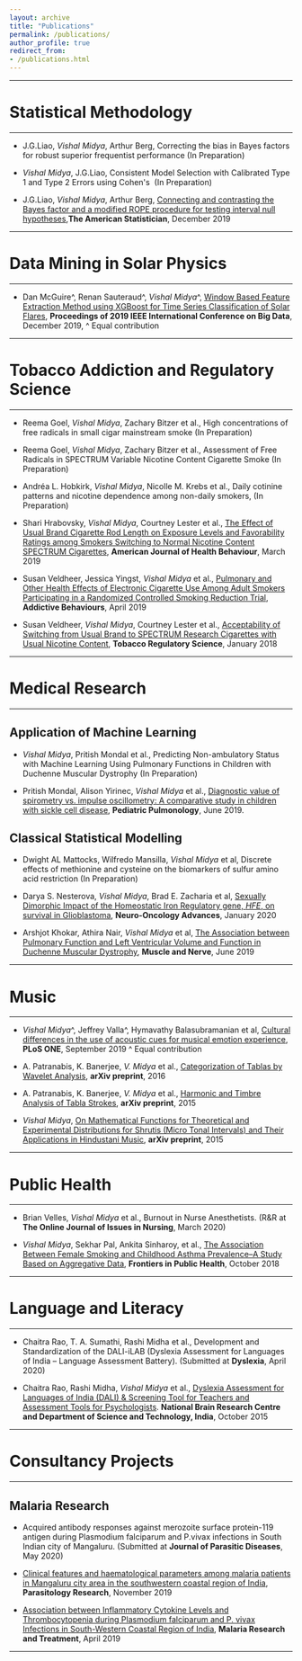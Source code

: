 ```yaml
---
layout: archive
title: "Publications"
permalink: /publications/
author_profile: true
redirect_from: 
- /publications.html
---
```


--- 

# Statistical Methodology

--- 

* <span style="text-align: justify"> J.G.Liao, _Vishal Midya_, Arthur Berg, Correcting the bias in Bayes factors for robust superior frequentist performance (In Preparation)</span>

* <span style="text-align: justify"> _Vishal Midya_, J.G.Liao, Consistent Model Selection with Calibrated Type 1 and Type 2 Errors using Cohen's <math> f^2 </math> (In Preparation)</span>

* <span style="text-align: justify"> J.G.Liao, _Vishal Midya_, Arthur Berg,<span style ="color:purple"> [Connecting and contrasting the Bayes factor and a modified ROPE procedure for testing interval null hypotheses](https://doi.org/10.1080/00031305.2019.1701550)</span>,**The American Statistician**, December 2019 </span>

---

# Data Mining in Solar Physics

---

* <span style="text-align: justify"> Dan McGuire^, Renan Sauteraud^, _Vishal Midya_^, <span style ="color:purple"> [Window Based Feature Extraction Method using XGBoost for Time Series Classification of Solar Flares](https://ieeexplore.ieee.org/document/9006212)</span>,  **Proceedings of 2019 IEEE International Conference on Big Data**, December 2019, ^ Equal contribution</span>

---

# Tobacco Addiction and Regulatory Science

--- 

* <span style="text-align: justify"> Reema Goel, _Vishal Midya_, Zachary Bitzer et al., High concentrations of free radicals in small cigar mainstream smoke (In Preparation)</span>  

* <span style="text-align: justify"> Reema Goel, _Vishal Midya_, Zachary Bitzer et al., Assessment of Free Radicals in SPECTRUM Variable Nicotine Content Cigarette Smoke (In Preparation)</span> 

* <span style="text-align: justify">Andréa L. Hobkirk, _Vishal Midya_, Nicolle M. Krebs et al., Daily cotinine patterns and nicotine dependence among non-daily smokers, (In Preparation) </span>

* <span style="text-align: justify"> Shari Hrabovsky, _Vishal Midya_, Courtney Lester et al.,<span style ="color:purple"> [The Effect of Usual Brand Cigarette Rod Length on Exposure Levels and Favorability Ratings among Smokers Switching to Normal Nicotine Content SPECTRUM Cigarettes](https://doi.org/10.5993/AJHB.43.2.14)</span>, **American Journal of Health Behaviour**, March 2019 </span>

* <span style="text-align: justify"> Susan Veldheer, Jessica Yingst, _Vishal Midya_ et al.,<span style ="color:purple"> [Pulmonary and Other Health Effects of Electronic Cigarette Use Among Adult Smokers Participating in a Randomized Controlled Smoking Reduction Trial](https://doi.org/10.1016/j.addbeh.2018.10.041)</span>, **Addictive Behaviours**, April 2019 </span>

* <span style="text-align: justify"> Susan Veldheer, _Vishal Midya_, Courtney Lester et al.,<span style ="color:purple"> [Acceptability of Switching from Usual Brand to SPECTRUM Research Cigarettes with Usual Nicotine Content](https://doi.org/10.18001/TRS.4.1.4)</span>, **Tobacco Regulatory Science**, January 2018 </span>


---

# Medical Research

---

## Application of Machine Learning

* <span style="text-align: justify"> _Vishal Midya_, Pritish Mondal et al., Predicting Non-ambulatory Status with Machine Learning Using Pulmonary Functions in Children with Duchenne Muscular Dystrophy (In Preparation)</span>

* <span style="text-align: justify"> Pritish Mondal, Alison Yirinec, _Vishal Midya_ et al.,<span style ="color:purple"> [Diagnostic value of spirometry vs. impulse oscillometry: A comparative study in children with sickle cell disease](https://onlinelibrary.wiley.com/doi/abs/10.1002/ppul.24382)</span>, **Pediatric Pulmonology**, June 2019. </span>


## Classical Statistical Modelling

* <span style="text-align: justify"> Dwight AL Mattocks, Wilfredo Mansilla, _Vishal Midya_ et al, Discrete effects of methionine and cysteine on the biomarkers of sulfur amino acid restriction (In Preparation)</span>

* <span style="text-align: justify"> Darya S. Nesterova, _Vishal Midya_, Brad E. Zacharia et al, <span style ="color:purple"> [Sexually Dimorphic Impact of the Homeostatic Iron Regulatory gene, _HFE_, on survival in Glioblastoma](https://academic.oup.com/noa/advance-article/doi/10.1093/noajnl/vdaa001/5696853)</span>, **Neuro-Oncology Advances**, January 2020 </span>

* <span style="text-align: justify"> Arshjot Khokar, Athira Nair, _Vishal Midya_ et al,<span style ="color:purple"> [The Association between Pulmonary Function and Left Ventricular Volume and Function in Duchenne Muscular Dystrophy](https://doi.org/10.1002/mus.26623)</span>, **Muscle and Nerve**, June 2019 </span>


---

# Music

---

* <span style="text-align: justify"> _Vishal Midya_^, Jeffrey Valla^, Hymavathy Balasubramanian et al, <span style ="color:purple"> [Cultural differences in the use of acoustic cues for musical emotion experience](https://doi.org/10.1371/journal.pone.0222380)</span>, **PLoS ONE**, September 2019 ^ Equal contribution</span>

* <span style="text-align: justify"> A. Patranabis, K. Banerjee, _V. Midya_ et al.,<span style ="color:purple"> [Categorization of Tablas by Wavelet Analysis](https://arxiv.org/abs/1601.02489)</span>, **arXiv preprint**, 2016 </span> 

* <span style="text-align: justify"> A. Patranabis, K. Banerjee, _V. Midya_ et al.,<span style ="color:purple"> [Harmonic and Timbre Analysis of Tabla Strokes](https://arxiv.org/abs/1510.04880)</span>, **arXiv preprint**, 2015 </span> 

* <span style="text-align: justify"> _Vishal Midya_,<span style ="color:purple"> [On Mathematical Functions for Theoretical and Experimental Distributions for Shrutis (Micro Tonal Intervals) and Their Applications in Hindustani Music](https://arxiv.org/abs/1502.03679v1)</span>, **arXiv preprint**, 2015 </span>


---

# Public Health

---

* <span style="text-align: justify"> Brian Velles, _Vishal Midya_ et al., Burnout in Nurse Anesthetists. (R&R at **The Online Journal of Issues in Nursing**, March 2020)</span>

* <span style="text-align: justify"> _Vishal Midya_, Sekhar Pal, Ankita Sinharoy, et al.,<span style ="color:purple"> [The Association Between Female Smoking and Childhood Asthma Prevalence–A Study Based on Aggregative Data](https://doi.org/10.3389/fpubh.2018.00295)</span>, **Frontiers in Public Health**, October 2018 </span>

---

# Language and Literacy 

---

* <span style="text-align: justify"> Chaitra Rao, T. A. Sumathi, Rashi Midha et al.,  Development and Standardization of the DALI-iLAB (Dyslexia Assessment for Languages of India – Language Assessment Battery). (Submitted at **Dyslexia**, April 2020)</span>

* <span style="text-align: justify"> Chaitra Rao, Rashi Midha, _Vishal Midya_ et al.,<span style ="color:purple"> [Dyslexia Assessment for Languages of India (DALI) & Screening Tool for Teachers and Assessment Tools for Psychologists](http://14.139.62.11/DALI/index.php)</span>. **National Brain Research Centre and Department of Science and Technology, India**, October 2015 </span>


---

# Consultancy Projects

---

## Malaria Research

* <span style="text-align: justify"> Acquired antibody responses against merozoite surface protein-119 antigen during Plasmodium falciparum and P.vivax infections in South Indian city of Mangaluru. (Submitted at **Journal of Parasitic Diseases**, May 2020) </span>

* <span style="text-align: justify"> <span style ="color:purple">[Clinical features and haematological parameters among malaria patients in Mangaluru city area in the southwestern coastal region of India](https://doi.org/10.1007/s00436-019-06540-2)</span>, **Parasitology Research**, November 2019 </span>

* <span style="text-align: justify"> <span style ="color:purple"> [Association between Inflammatory Cytokine Levels and Thrombocytopenia during Plasmodium falciparum and P. vivax Infections in South-Western Coastal Region of India](https://doi.org/10.1155/2019/4296523)</span>,  **Malaria Research and Treatment**, April 2019 </span>  

---



